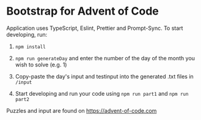 # Bootstrap for Advent of Code

Application uses TypeScript, Eslint, Prettier and Prompt-Sync.
To start developing, run:

1. `npm install`

2. `npm run generateDay` and enter the number of the day of the month you wish to solve (e.g. 1)

3. Copy-paste the day's input and testinput into the generated .txt files in `/input`

4. Start developing and run your code using `npm run part1` and `npm run part2`

Puzzles and input are found on https://advent-of-code.com
